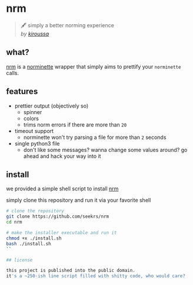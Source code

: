 # nrm

> 🖋️ simply a better norming experience  
> *by [kiroussa](https://profile.intra.42.fr/users/kiroussa)*

## what?

[nrm](https://github.com/seekrs/nrm) is a [norminette](https://github.com/42School/norminette/tree/master/norminette) wrapper that simply aims to prettify your `norminette` calls.

## features

- prettier output (objectively so)
  - spinner
  - colors
  - trims norm errors if there are more than `20`
- timeout support
  - norminette won't try parsing a file for more than `2` seconds
- single python3 file
  - don't like some messages? wanna change some values around? go ahead and hack your way into it

## install

we provided a simple shell script to install [nrm](https://github.com/seekrs/nrm)

simply clone this repository and run it via your favorite shell
```bash
# clone the repository
git clone https://github.com/seekrs/nrm
cd nrm

# make the installer executable and run it
chmod +x ./install.sh
bash ./install.sh
``

## license

this project is published into the public domain.  
it's a ~250-ish line script filled with shitty code, who would care?
